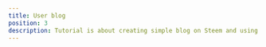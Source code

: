 ```yaml
---
title: User blog
position: 3
description: Tutorial is about creating simple blog on Steem and using specific account blog posts as a feed
---
```

